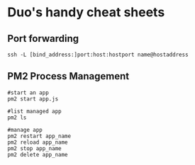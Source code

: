 # Duo's handy cheat sheets

## Port forwarding
```
ssh -L [bind_address:]port:host:hostport name@hostaddress
```


## PM2 Process Management
```
#start an app
pm2 start app.js

#list managed app
pm2 ls

#manage app
pm2 restart app_name
pm2 reload app_name
pm2 stop app_name
pm2 delete app_name
```
